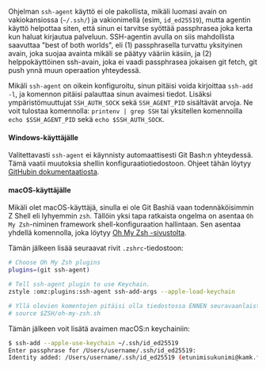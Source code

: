Ohjelman `ssh-agent` käyttö ei ole pakollista, mikäli luomasi avain on vakiokansiossa (`~/.ssh/`) ja vakionimellä (esim, `id_ed25519`), mutta agentin käyttö helpottaa siten, että sinun ei tarvitse syöttää passphrasea joka kerta kun haluat kirjautua palveluun. SSH-agentin avulla on siis mahdollista saavuttaa "best of both worlds", eli (1) passphrasella turvattu yksityinen avain, joka suojaa avainta mikäli se päätyy vääriin käsiin, ja (2) helppokäyttöinen ssh-avain, joka ei vaadi passphrasea jokaisen git fetch, git push ynnä muun operaation yhteydessä.

Mikäli `ssh-agent` on oikein konfiguroitu, sinun pitäisi voida kirjoittaa `ssh-add -l`, ja komennon pitäisi palauttaa sinun avaimesi tiedot. Lisäksi ympäristömuuttujat `SSH_AUTH_SOCK` sekä `SSH_AGENT_PID` sisältävät arvoja. Ne voit tulostaa komennolla: `printenv | grep SSH` tai yksitellen komennoilla `echo $SSH_AGENT_PID` sekä `echo $SSH_AUTH_SOCK`.

#### Windows-käyttäjälle

Valitettavasti `ssh-agent` ei käynnisty automaattisesti Git Bash:n yhteydessä. Tämä vaatii muutoksia shellin konfiguraatiotiedostoon. Ohjeet tähän löytyy [GitHubin dokumentaatiosta](https://docs.github.com/en/authentication/connecting-to-github-with-ssh/working-with-ssh-key-passphrases?platform=windows#auto-launching-ssh-agent-on-git-for-windows).

#### macOS-käyttäjälle

Mikäli olet macOS-käyttäjä, sinulla ei ole Git Bashiä vaan todennäköisimmin Z Shell eli lyhyemmin `zsh`. Tällöin yksi tapa ratkaista ongelma on asentaa `Oh My Zsh`-niminen framework shell-konfiguraation hallintaan. Sen asentaa yhdellä komennolla, joka löytyy [Oh My Zsh -sivustolta](https://ohmyz.sh/).

Tämän jälkeen lisää seuraavat rivit `.zshrc`-tiedostoon:

```bash
# Choose Oh My Zsh plugins
plugins=(git ssh-agent)

# Tell ssh-agent plugin to use Keychain.
zstyle :omz:plugins:ssh-agent ssh-add-args --apple-load-keychain

# Yllä olevien komentojen pitäisi olla tiedostossa ENNEN seuravaanlaista riviä:
# source $ZSH/oh-my-zsh.sh
```

Tämän jälkeen voit lisätä avaimen macOS:n keychainiin:
```bash
$ ssh-add --apple-use-keychain ~/.ssh/id_ed25519
Enter passphrase for /Users/username/.ssh/id_ed25519:
Identity added: /Users/username/.ssh/id_ed25519 (etunimisukunimi@kamk.fi macbook)
```